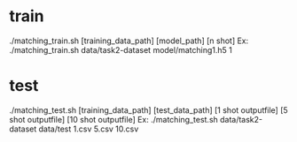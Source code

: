 # train
./matching_train.sh [training_data_path] [model_path] [n shot]
Ex: ./matching_train.sh data/task2-dataset model/matching1.h5 1

# test
./matching_test.sh [training_data_path] [test_data_path] [1 shot outputfile] [5 shot outputfile] [10 shot outputfile]
Ex: ./matching_test.sh data/task2-dataset data/test 1.csv 5.csv 10.csv